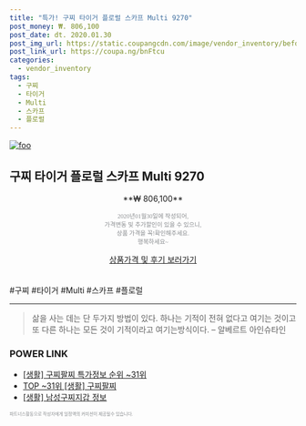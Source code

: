 ```yaml
--- 
title: "특가! 구찌 타이거 플로럴 스카프 Multi 9270" 
post_money: ₩. 806,100 
post_date: dt. 2020.01.30 
post_img_url: https://static.coupangcdn.com/image/vendor_inventory/befd/548ead5e2ebb26444eb1dd55c0fe55104e1988c7b7c6e4a5d1e7273caae7.jpg 
post_link_url: https://coupa.ng/bnFtcu 
categories: 
  - vendor_inventory 
tags: 
  - 구찌 
  - 타이거 
  - Multi 
  - 스카프 
  - 플로럴 
--- 
```

[![foo](https://static.coupangcdn.com/image/vendor_inventory/befd/548ead5e2ebb26444eb1dd55c0fe55104e1988c7b7c6e4a5d1e7273caae7.jpg)](https://coupa.ng/bnFtcu) 

## 구찌 타이거 플로럴 스카프 Multi 9270 
<p style="text-align: center;">**₩ 806,100**</p> 
<p style="text-align: center;"><span style="color: #898c8f; font-family: Georgia,Times,serif; font-size: 0.75em;">2020년01월30일에 작성되어, <br>가격변동 및 추가할인이 있을 수 있으니,<br> 상품 가격을 꼭!확인해주세요.<br>행복하세요~</span> 
</p>	 
<div markdown="0" style="text-align: center;"><a href="https://coupa.ng/bnFtcu" class="btn btn--success">상품가격 및 후기 보러가기</a></div> 
<br><br> 
  #구찌 #타이거 #Multi #스카프 #플로럴 
<hr> 

> 삶을 사는 데는 단 두가지 방법이 있다. 하나는 기적이 전혀 없다고 여기는 것이고 또 다른 하나는 모든 것이 기적이라고 여기는방식이다. – 알베르트 아인슈타인 


### POWER LINK

* <a href="https://blog.naver.com/sakai111/221779179062" target="_blank"> [생활] 구찌팔찌 특가정보 순위 ~31위</a>
* <a href="https://blog.naver.com/fasyy4321/221779179055" target="_blank"> TOP ~31위 [생활] 구찌팔찌</a>
* <a href="https://blog.naver.com/santokki14/221775005445" target="_blank"> [생활] 남성구찌지갑 정보 </a>

<span style="color: #898c8f; font-family: Georgia,Times,serif; font-size: 0.55em;">파트너스활동으로 작성자에게 일정액의 커미션이 제공될수 있습니다.</span> 
